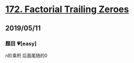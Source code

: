 # [172. Factorial Trailing Zeroes](https://leetcode.com/problems/factorial-trailing-zeroes/)

## 2019/05/11

### 题目 💗[easy]

n阶乘积 后面尾随的0
